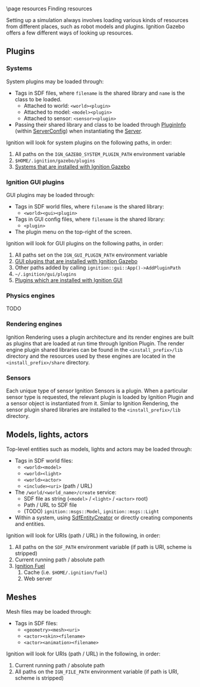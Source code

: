 \page resources Finding resources

Setting up a simulation always involves loading various kinds of resources from
different places, such as robot models and plugins. Ignition Gazebo offers a
few different ways of looking up resources.

## Plugins

### Systems

System plugins may be loaded through:

* Tags in SDF files, where `filename` is the shared library and
  `name` is the class to be loaded.
    * Attached to world: `<world><plugin>`
    * Attached to model: `<model><plugin>`
    * Attached to sensor: `<sensor><plugin>`
* Passing their shared library and class to be loaded through
  [PluginInfo](https://ignitionrobotics.org/api/gazebo/3.0/classignition_1_1gazebo_1_1ServerConfig_1_1PluginInfo.html)
  (within [ServerConfig](https://ignitionrobotics.org/api/gazebo/3.0/classignition_1_1gazebo_1_1ServerConfig.html))
  when instantiating the
  [Server](https://ignitionrobotics.org/api/gazebo/3.0/classignition_1_1gazebo_1_1Server.html#a084ef7616f5af42061a7aeded5651ab0).

Ignition will look for system plugins on the following paths, in order:

1. All paths on the `IGN_GAZEBO_SYSTEM_PLUGIN_PATH` environment variable
1. `$HOME/.ignition/gazebo/plugins`
1. [Systems that are installed with Ignition Gazebo](https://bitbucket.org/ignitionrobotics/ign-gazebo/src/default/src/systems/)

### Ignition GUI plugins

GUI plugins may be loaded through:

* Tags in SDF world files, where `filename` is the shared library:
    * `<world><gui><plugin>`
* Tags in GUI config files, where `filename` is the shared library:
    * `<plugin>`
* The plugin menu on the top-right of the screen.

Ignition will look for GUI plugins on the following paths, in order:

1. All paths set on the `IGN_GUI_PLUGIN_PATH` environment variable
1. [GUI plugins that are installed with Ignition Gazebo](https://bitbucket.org/ignitionrobotics/ign-gazebo/src/default/src/systems/)
1. Other paths added by calling `ignition::gui::App()->AddPluginPath`
1. `~/.ignition/gui/plugins`
1. [Plugins which are installed with Ignition GUI](https://ignitionrobotics.org/api/gui/3.0/namespaceignition_1_1gui_1_1plugins.html)

### Physics engines

TODO

### Rendering engines

Ignition Rendering uses a plugin architecture and its render engines are built as
plugins that are loaded at run time through Ignition Plugin. The render engine
plugin shared libraries can be found in the `<install_prefix>/lib` directory and
the resources used by these engines are located in the `<install_prefix>/share`
directory.

### Sensors

Each unique type of sensor Ignition Sensors is a plugin. When a particular
sensor type is requested, the relevant plugin is loaded by Ignition Plugin and a
sensor object is instantiated from it. Simlar to Ignition Rendering, the sensor
plugin shared libraries are installed to the `<install_prefix>/lib` directory.

## Models, lights, actors

Top-level entities such as models, lights and actors may be loaded through:

* Tags in SDF world files:
    * `<world><model>`
    * `<world><light>`
    * `<world><actor>`
    * `<include><uri>` (path / URL)
* The `/world/<world_name>/create` service:
    * SDF file as string (`<model>` / `<light>` / `<actor>` root)
    * Path / URL to SDF file
    * (TODO) `ignition::msgs::Model`, `ignition::msgs::Light`
* Within a system, using
  [SdfEntityCreator](https://ignitionrobotics.org/api/gazebo/3.0/classignition_1_1gazebo_1_1SdfEntityCreator.html)
  or directly creating components and entities.

Ignition will look for URIs (path / URL) in the following, in order:

1. All paths on the `SDF_PATH` environment variable (if path is URI,
   scheme is stripped)
1. Current running path / absolute path
1. [Ignition Fuel](https://app.ignitionrobotics.org/fuel/models)
    1. Cache (i.e. `$HOME/.ignition/fuel`)
    1. Web server

## Meshes

Mesh files may be loaded through:

* Tags in SDF files:
    * `<geometry><mesh><uri>`
    * `<actor><skin><filename>`
    * `<actor><animation><filename>`

Ignition will look for URIs (path / URL) in the following, in order:

1. Current running path / absolute path
1. All paths on the `IGN_FILE_PATH` environment variable (if path is URI,
   scheme is stripped)

